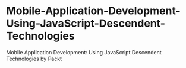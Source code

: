 # Mobile-Application-Development-Using-JavaScript-Descendent-Technologies
Mobile Application Development: Using JavaScript Descendent Technologies by Packt
